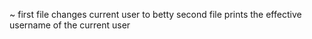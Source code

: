 ~
first file changes current user to betty
second file prints the effective username of the current user
